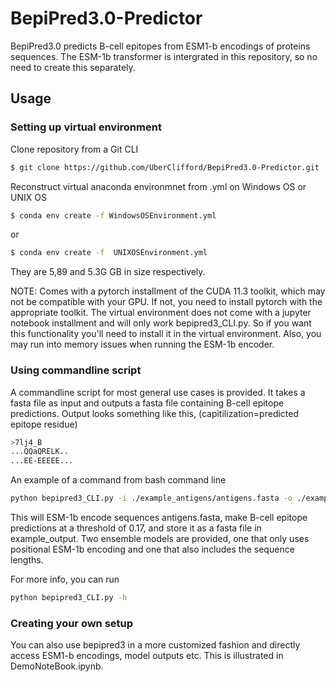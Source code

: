 # BepiPred3.0-Predictor
BepiPred3.0 predicts B-cell epitopes from ESM1-b encodings of proteins sequences. 
The ESM-1b transformer is intergrated in this repository, so no need to create this separately. 
## Usage

### Setting up virtual environment
Clone repository from a Git CLI
```bash
$ git clone https://github.com/UberClifford/BepiPred3.0-Predictor.git
```
Reconstruct virtual anaconda environmnet from .yml on Windows OS or UNIX OS
```bash
$ conda env create -f WindowsOSEnvironment.yml
```
or
```bash
$ conda env create -f  UNIXOSEnvironment.yml
```
They are 5,89 and 5.3G GB in size respectively.  

NOTE: Comes with a pytorch installment of the CUDA 11.3 toolkit, which may not be compatible with your GPU.
If not, you need to install pytorch with the appropriate toolkit. The virtual environment does not come with a jupyter notebook installment and will only work bepipred3_CLI.py. So if you want this functionality you'll need to install it in the virtual  environment.
Also, you may run into memory issues when running the ESM-1b encoder. 

### Using commandline script 
A commandline script for most general use cases is provided. It takes a fasta file as input and outputs a fasta file containing B-cell epitope predictions. Output looks something like this, (capitilization=predicted epitope residue)
```bash
>7lj4_B
...QQaQRELK..
...EE-EEEEE...
```
An example of a command from bash command line
```bash
python bepipred3_CLI.py -i ./example_antigens/antigens.fasta -o ./example_output/ -pred vt_pred -t 0.17 
```
This will ESM-1b encode sequences antigens.fasta, make B-cell epitope predictions at a threshold of 0.17, and store it as a fasta file in example_output.
Two ensemble models are provided, one that only uses positional ESM-1b encoding and one that also includes the sequence lengths. 

For more info, you can run
```bash
python bepipred3_CLI.py -h
```
### Creating your own setup 
You can also use bepipred3 in a more customized fashion and directly access ESM1-b encodings, model outputs etc. This is illustrated in DemoNoteBook.ipynb. 
